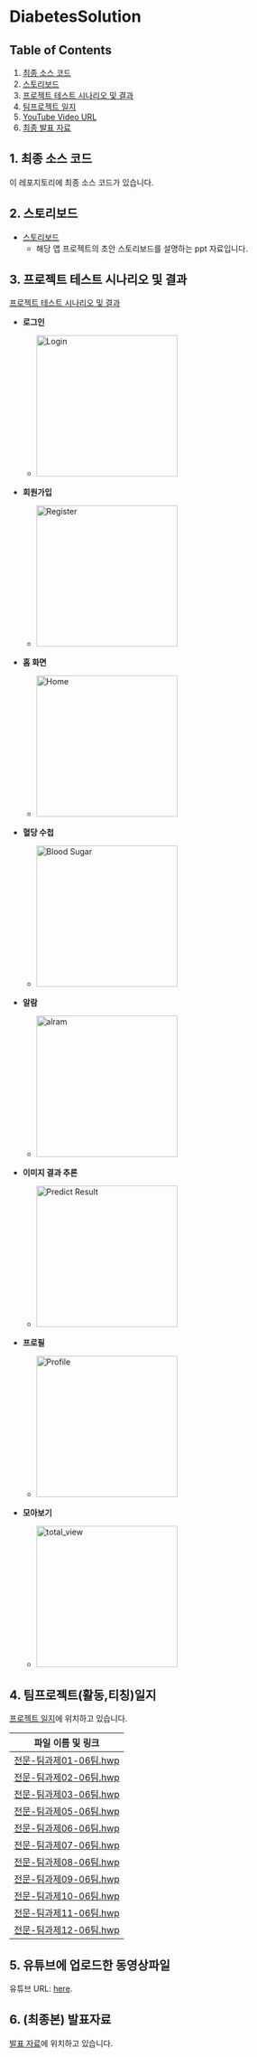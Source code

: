 # DiabetesSolution

## Table of Contents
1. [최종 소스 코드](#1-최종-소스-코드)
2. [스토리보드](#2-스토리보드)
3. [프로젝트 테스트 시나리오 및 결과](#3-프로젝트-테스트-시나리오-및-결과)
4. [팀프로젝트 일지](#4-팀프로젝트활동티칭일지)
5. [YouTube Video URL](#5-유튜브에-업로드한-동영상파일)
6. [최종 발표 자료](#6-최종본-발표자료)

## 1. 최종 소스 코드
이 레포지토리에 최종 소스 코드가 있습니다.

## 2. 스토리보드
- [스토리보드](./docs/스토리보드/AI를%20활용한%20당뇨%20통합%20솔루션%20앱.pdf)
    - 해당 앱 프로젝트의 초안 스토리보드를 설명하는 ppt 자료입니다.

## 3. 프로젝트 테스트 시나리오 및 결과
[프로젝트 테스트 시나리오 및 결과](./docs/프로젝트%20테스트%20시나리오%20및%20결과)

- **로그인**
  - <img src="./docs/프로젝트%20테스트%20시나리오%20및%20결과/login.png" alt="Login" width="250">
  
- **회원가입**
  - <img src="./docs/프로젝트%20테스트%20시나리오%20및%20결과/register.png" alt="Register" width="250">

- **홈 화면**
  - <img src="./docs/프로젝트%20테스트%20시나리오%20및%20결과/home.png" alt="Home" width="250">

- **혈당 수첩**
  - <img src="./docs/프로젝트%20테스트%20시나리오%20및%20결과/bloodsugar.png" alt="Blood Sugar" width="250">

- **알람**
  - <img src="./docs/프로젝트%20테스트%20시나리오%20및%20결과/alram.png" alt="alram" width="250">
  

- **이미지 결과 추론**
  - <img src="./docs/프로젝트%20테스트%20시나리오%20및%20결과/predict-result.png" alt="Predict Result" width="250">

- **프로필**
  - <img src="./docs/프로젝트%20테스트%20시나리오%20및%20결과/profile.png" alt="Profile" width="250">

- **모아보기**
  - <img src="./docs/프로젝트%20테스트%20시나리오%20및%20결과/total_view.png" alt="total_view" width="250">

  




## 4. 팀프로젝트(활동,티칭)일지
[프로젝트 일지](./docs/프로젝트%20일지)에 위치하고 있습니다.

| 파일 이름 및 링크 |
| --- |
| [전문-팀과제01-06팀.hwp](./docs/프로젝트%20일지/전문-팀과제01-06팀.hwp) |
| [전문-팀과제02-06팀.hwp](./docs/프로젝트%20일지/전문-팀과제02-06팀.hwp) |
| [전문-팀과제03-06팀.hwp](./docs/프로젝트%20일지/전문-팀과제03-06팀.hwp) |
| [전문-팀과제05-06팀.hwp](./docs/프로젝트%20일지/전문-팀과제05-06팀.hwp) |
| [전문-팀과제06-06팀.hwp](./docs/프로젝트%20일지/전문-팀과제06-06팀.hwp) |
| [전문-팀과제07-06팀.hwp](./docs/프로젝트%20일지/전문-팀과제07-06팀.hwp) |
| [전문-팀과제08-06팀.hwp](./docs/프로젝트%20일지/전문-팀과제08-06팀.hwp) |
| [전문-팀과제09-06팀.hwp](./docs/프로젝트%20일지/전문-팀과제09-06팀.hwp) |
| [전문-팀과제10-06팀.hwp](./docs/프로젝트%20일지/전문-팀과제10-06팀.hwp) |
| [전문-팀과제11-06팀.hwp](./docs/프로젝트%20일지/전문-팀과제11-06팀.hwp) |
| [전문-팀과제12-06팀.hwp](./docs/프로젝트%20일지/전문-팀과제12-06팀.hwp) |


## 5. 유튜브에 업로드한 동영상파일
유튜브 URL: [here](https://www.youtube.com/watch?si=37EL76yyE2ejquBx&v=dAU7e9jtHvs&feature=youtu.be).

## 6. (최종본) 발표자료
[발표 자료](./docs/발표%20자료)에 위치하고 있습니다.
